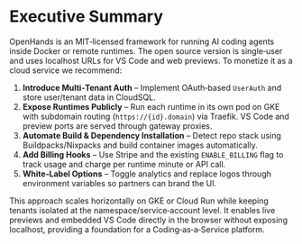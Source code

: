 # Executive Summary

OpenHands is an MIT‑licensed framework for running AI coding agents inside Docker or remote runtimes. The open source version is single‑user and uses localhost URLs for VS Code and web previews. To monetize it as a cloud service we recommend:

1. **Introduce Multi‑Tenant Auth** – Implement OAuth‑based `UserAuth` and store user/tenant data in CloudSQL.
2. **Expose Runtimes Publicly** – Run each runtime in its own pod on GKE with subdomain routing (`https://{id}.domain`) via Traefik. VS Code and preview ports are served through gateway proxies.
3. **Automate Build & Dependency Installation** – Detect repo stack using Buildpacks/Nixpacks and build container images automatically.
4. **Add Billing Hooks** – Use Stripe and the existing `ENABLE_BILLING` flag to track usage and charge per runtime minute or API call.
5. **White‑Label Options** – Toggle analytics and replace logos through environment variables so partners can brand the UI.

This approach scales horizontally on GKE or Cloud Run while keeping tenants isolated at the namespace/service‑account level. It enables live previews and embedded VS Code directly in the browser without exposing localhost, providing a foundation for a Coding‑as‑a‑Service platform.
